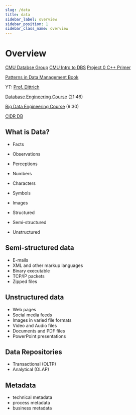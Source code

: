 ```yaml
---
slug: /data
title: data
sidebar_label: overview
sidebar_position: 1
sidebar_class_name: overview
---
```


# Overview

[CMU Databse Group](https://www.youtube.com/@CMUDatabaseGroup)
[CMU Intro to DBS](https://www.youtube.com/playlist?list=PLSE8ODhjZXjbj8BMuIrRcacnQh20hmY9g)
[Project 0 C++ Primer](https://15445.courses.cs.cmu.edu/spring2023/project0/)

[Patterns in Data Management Book](https://bigdata.uni-saarland.de/datenbankenlernen/book.pdf)

YT: [Prof. Dittrich](https://www.youtube.com/@jensdit)

[Database Engineering Course](https://www.youtube.com/watch?v=iwRneX7GIGI) (21:46)

[Big Data Engineering Course](https://www.youtube.com/watch?v=Tyg1FVNq40g) (9:30)

[CIDR DB](https://www.youtube.com/@cidrdb/videos)

## What is Data?
- Facts
- Observations
- Perceptions

- Numbers
- Characters
- Symbols

- Images

- Structured
- Semi-structured
- Unstructured

## Semi-structured data
- E-mails
- XML and other markup languages
- Binary executable
- TCP/IP packets
- Zipped files

## Unstructured data
- Web pages
- Social media feeds
- Images in varied file formats
- Video and Audio files
- Documents and PDF files
- PowerPoint presentations

## Data Repositories
- Transactional (OLTP)
- Analytical (OLAP)

## Metadata
- technical metadata
- process metadata
- business metadata
